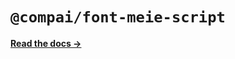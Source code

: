 # `@compai/font-meie-script`

[**Read the docs &rarr;**](https://components.ai/docs/typefaces/meie-script)
